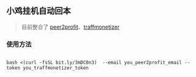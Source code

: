 小鸡挂机自动回本
---
>目前整合了 [peer2profit](https://p2pr.me/164302612961ee96d1e4ff1)、[traffmonetizer](https://traffmonetizer.com/?aff=186388)



### 使用方法

<code>
bash <(curl -fsSL bit.ly/3mDC0n3)  --email you_peer2profit_email --token you_traffmonetizer_token
</code>